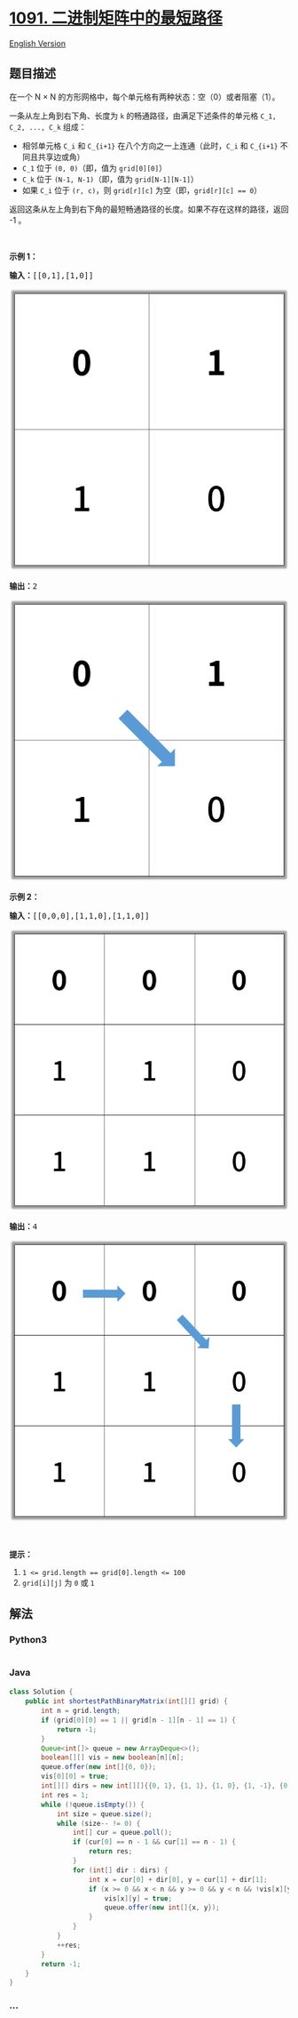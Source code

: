 # [1091. 二进制矩阵中的最短路径](https://leetcode-cn.com/problems/shortest-path-in-binary-matrix)

[English Version](/solution/1000-1099/1091.Shortest%20Path%20in%20Binary%20Matrix/README_EN.md)

## 题目描述

<!-- 这里写题目描述 -->
<p>在一个&nbsp;N &times;&nbsp;N 的方形网格中，每个单元格有两种状态：空（0）或者阻塞（1）。</p>

<p>一条从左上角到右下角、长度为 <code>k</code> 的畅通路径，由满足下述条件的单元格&nbsp;<code>C_1, C_2, ..., C_k</code>&nbsp;组成：</p>

<ul>
	<li>相邻单元格&nbsp;<code>C_i</code> 和&nbsp;<code>C_{i+1}</code>&nbsp;在八个方向之一上连通（此时，<code>C_i</code> 和&nbsp;<code>C_{i+1}</code>&nbsp;不同且共享边或角）</li>
	<li><code>C_1</code> 位于&nbsp;<code>(0, 0)</code>（即，值为&nbsp;<code>grid[0][0]</code>）</li>
	<li><code>C_k</code>&nbsp;位于&nbsp;<code>(N-1, N-1)</code>（即，值为&nbsp;<code>grid[N-1][N-1]</code>）</li>
	<li>如果 <code>C_i</code> 位于&nbsp;<code>(r, c)</code>，则 <code>grid[r][c]</code>&nbsp;为空（即，<code>grid[r][c] ==&nbsp;0</code>）</li>
</ul>

<p>返回这条从左上角到右下角的最短畅通路径的长度。如果不存在这样的路径，返回 -1 。</p>

<p>&nbsp;</p>

<p><strong>示例 1：</strong></p>

<pre><strong>输入：</strong>[[0,1],[1,0]]</pre>

![](./images/example1_1.png)

<pre><strong>输出：</strong>2</pre>

![](./images/example1_2.png)

<p><strong>示例 2：</strong></p>

<pre><strong>输入：</strong>[[0,0,0],[1,1,0],[1,1,0]]</pre>

![](./images/example2_1.png)

<pre><strong>输出：</strong>4</pre>

![](./images/example2_2.png)

<p>&nbsp;</p>

<p><strong>提示：</strong></p>

<ol>
	<li><code>1 &lt;= grid.length == grid[0].length &lt;= 100</code></li>
	<li><code>grid[i][j]</code> 为&nbsp;<code>0</code> 或&nbsp;<code>1</code></li>
</ol>

## 解法

<!-- 这里可写通用的实现逻辑 -->

<!-- tabs:start -->

### **Python3**

<!-- 这里可写当前语言的特殊实现逻辑 -->

```python

```

### **Java**

<!-- 这里可写当前语言的特殊实现逻辑 -->

```java
class Solution {
    public int shortestPathBinaryMatrix(int[][] grid) {
        int n = grid.length;
        if (grid[0][0] == 1 || grid[n - 1][n - 1] == 1) {
            return -1;
        }
        Queue<int[]> queue = new ArrayDeque<>();
        boolean[][] vis = new boolean[n][n];
        queue.offer(new int[]{0, 0});
        vis[0][0] = true;
        int[][] dirs = new int[][]{{0, 1}, {1, 1}, {1, 0}, {1, -1}, {0, -1}, {-1, -1}, {-1, 0}, {-1, 1}};
        int res = 1;
        while (!queue.isEmpty()) {
            int size = queue.size();
            while (size-- != 0) {
                int[] cur = queue.poll();
                if (cur[0] == n - 1 && cur[1] == n - 1) {
                    return res;
                }
                for (int[] dir : dirs) {
                    int x = cur[0] + dir[0], y = cur[1] + dir[1];
                    if (x >= 0 && x < n && y >= 0 && y < n && !vis[x][y] && grid[x][y] == 0) {
                        vis[x][y] = true;
                        queue.offer(new int[]{x, y});
                    }
                }
            }
            ++res;
        }
        return -1;
    }
}

```

### **...**

```

```

<!-- tabs:end -->
